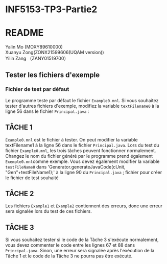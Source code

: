 # INF5153-TP3-Partie2

# README

Yalin Mo (MOXY89610000)  
Xuanyu Zong(ZONX21599606(UQAM version))  
Yilin Zang （ZANY01519700）

## Tester les fichiers d'exemple

### Fichier de test par défaut
Le programme teste par défaut le fichier `Example0.mnl`. Si vous souhaitez tester d'autres fichiers d'exemple, modifiez la variable `textFilename0` à la ligne 56 dans le fichier `Principal.java` :

## TÂCHE 1 
`Example0.mnl` est le fichier à tester. On peut modifier la variable textFilename1 à la ligne 56 dans le fichier `Principal.java`.
Lors du test du fichier `Example0.mnl`, les trois tâches peuvent fonctionner normalement.  
Changez le nom du fichier généré par le programme prend également `Exemple0.mnl`comme exemple. Vous devez également modifier la variable `testFileName0` dans 'Generator.generateJavaCode(cUnit, "Gen"+testFileName1);' à la ligne 90 du `Principal.java` ; fichier pour créer le fichier de test souhaité

## TÂCHE 2
Les fichiers `Example1` et `Example2` contiennent des erreurs, donc une erreur sera signalée lors du test de ces fichiers.

## TÂCHE 3

Si vous souhaitez tester si le code de la Tâche 3 s'exécute normalement, vous devez commenter le code entre les lignes 67 et 88 dans `Principal.java`. Sinon, une erreur sera signalée après l'exécution de la Tâche 1 et le code de la Tâche 3 ne pourra pas être exécuté.
